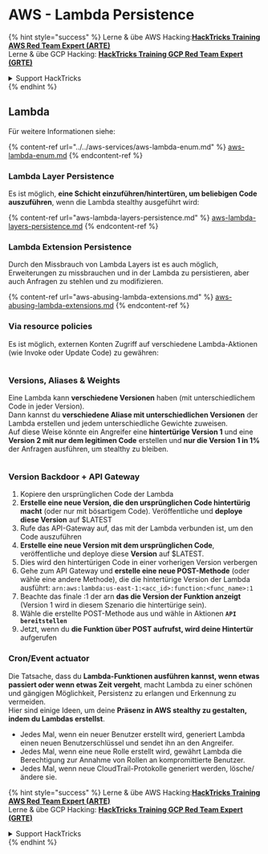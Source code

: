 # AWS - Lambda Persistence

{% hint style="success" %}
Lerne & übe AWS Hacking:<img src="../../../../.gitbook/assets/image (1) (1) (1) (1).png" alt="" data-size="line">[**HackTricks Training AWS Red Team Expert (ARTE)**](https://training.hacktricks.xyz/courses/arte)<img src="../../../../.gitbook/assets/image (1) (1) (1) (1).png" alt="" data-size="line">\
Lerne & übe GCP Hacking: <img src="../../../../.gitbook/assets/image (2) (1).png" alt="" data-size="line">[**HackTricks Training GCP Red Team Expert (GRTE)**<img src="../../../../.gitbook/assets/image (2) (1).png" alt="" data-size="line">](https://training.hacktricks.xyz/courses/grte)

<details>

<summary>Support HackTricks</summary>

* Überprüfe die [**Abonnementpläne**](https://github.com/sponsors/carlospolop)!
* **Tritt der** 💬 [**Discord-Gruppe**](https://discord.gg/hRep4RUj7f) oder der [**Telegram-Gruppe**](https://t.me/peass) bei oder **folge** uns auf **Twitter** 🐦 [**@hacktricks\_live**](https://twitter.com/hacktricks_live)**.**
* **Teile Hacking-Tricks, indem du PRs an die** [**HackTricks**](https://github.com/carlospolop/hacktricks) und [**HackTricks Cloud**](https://github.com/carlospolop/hacktricks-cloud) GitHub-Repos sendest.

</details>
{% endhint %}

## Lambda

Für weitere Informationen siehe:

{% content-ref url="../../aws-services/aws-lambda-enum.md" %}
[aws-lambda-enum.md](../../aws-services/aws-lambda-enum.md)
{% endcontent-ref %}

### Lambda Layer Persistence

Es ist möglich, **eine Schicht einzuführen/hintertüren, um beliebigen Code auszuführen**, wenn die Lambda stealthy ausgeführt wird:

{% content-ref url="aws-lambda-layers-persistence.md" %}
[aws-lambda-layers-persistence.md](aws-lambda-layers-persistence.md)
{% endcontent-ref %}

### Lambda Extension Persistence

Durch den Missbrauch von Lambda Layers ist es auch möglich, Erweiterungen zu missbrauchen und in der Lambda zu persistieren, aber auch Anfragen zu stehlen und zu modifizieren.

{% content-ref url="aws-abusing-lambda-extensions.md" %}
[aws-abusing-lambda-extensions.md](aws-abusing-lambda-extensions.md)
{% endcontent-ref %}

### Via resource policies

Es ist möglich, externen Konten Zugriff auf verschiedene Lambda-Aktionen (wie Invoke oder Update Code) zu gewähren:

<figure><img src="../../../../.gitbook/assets/image (255).png" alt=""><figcaption></figcaption></figure>

### Versions, Aliases & Weights

Eine Lambda kann **verschiedene Versionen** haben (mit unterschiedlichem Code in jeder Version).\
Dann kannst du **verschiedene Aliase mit unterschiedlichen Versionen** der Lambda erstellen und jedem unterschiedliche Gewichte zuweisen.\
Auf diese Weise könnte ein Angreifer eine **hintertürige Version 1** und eine **Version 2 mit nur dem legitimen Code** erstellen und **nur die Version 1 in 1%** der Anfragen ausführen, um stealthy zu bleiben.

<figure><img src="../../../../.gitbook/assets/image (120).png" alt=""><figcaption></figcaption></figure>

### Version Backdoor + API Gateway

1. Kopiere den ursprünglichen Code der Lambda
2. **Erstelle eine neue Version, die den ursprünglichen Code hintertürig macht** (oder nur mit bösartigem Code). Veröffentliche und **deploye diese Version** auf $LATEST
1. Rufe das API-Gateway auf, das mit der Lambda verbunden ist, um den Code auszuführen
3. **Erstelle eine neue Version mit dem ursprünglichen Code**, veröffentliche und deploye diese **Version** auf $LATEST.
1. Dies wird den hintertürigen Code in einer vorherigen Version verbergen
4. Gehe zum API Gateway und **erstelle eine neue POST-Methode** (oder wähle eine andere Methode), die die hintertürige Version der Lambda ausführt: `arn:aws:lambda:us-east-1:<acc_id>:function:<func_name>:1`
1. Beachte das finale :1 der arn **das die Version der Funktion anzeigt** (Version 1 wird in diesem Szenario die hintertürige sein).
5. Wähle die erstellte POST-Methode aus und wähle in Aktionen **`API bereitstellen`**
6. Jetzt, wenn du **die Funktion über POST aufrufst, wird deine Hintertür** aufgerufen

### Cron/Event actuator

Die Tatsache, dass du **Lambda-Funktionen ausführen kannst, wenn etwas passiert oder wenn etwas Zeit vergeht**, macht Lambda zu einer schönen und gängigen Möglichkeit, Persistenz zu erlangen und Erkennung zu vermeiden.\
Hier sind einige Ideen, um deine **Präsenz in AWS stealthy zu gestalten, indem du Lambdas erstellst**.

* Jedes Mal, wenn ein neuer Benutzer erstellt wird, generiert Lambda einen neuen Benutzerschlüssel und sendet ihn an den Angreifer.
* Jedes Mal, wenn eine neue Rolle erstellt wird, gewährt Lambda die Berechtigung zur Annahme von Rollen an kompromittierte Benutzer.
* Jedes Mal, wenn neue CloudTrail-Protokolle generiert werden, lösche/ändere sie.

{% hint style="success" %}
Lerne & übe AWS Hacking:<img src="../../../../.gitbook/assets/image (1) (1) (1) (1).png" alt="" data-size="line">[**HackTricks Training AWS Red Team Expert (ARTE)**](https://training.hacktricks.xyz/courses/arte)<img src="../../../../.gitbook/assets/image (1) (1) (1) (1).png" alt="" data-size="line">\
Lerne & übe GCP Hacking: <img src="../../../../.gitbook/assets/image (2) (1).png" alt="" data-size="line">[**HackTricks Training GCP Red Team Expert (GRTE)**<img src="../../../../.gitbook/assets/image (2) (1).png" alt="" data-size="line">](https://training.hacktricks.xyz/courses/grte)

<details>

<summary>Support HackTricks</summary>

* Überprüfe die [**Abonnementpläne**](https://github.com/sponsors/carlospolop)!
* **Tritt der** 💬 [**Discord-Gruppe**](https://discord.gg/hRep4RUj7f) oder der [**Telegram-Gruppe**](https://t.me/peass) bei oder **folge** uns auf **Twitter** 🐦 [**@hacktricks\_live**](https://twitter.com/hacktricks_live)**.**
* **Teile Hacking-Tricks, indem du PRs an die** [**HackTricks**](https://github.com/carlospolop/hacktricks) und [**HackTricks Cloud**](https://github.com/carlospolop/hacktricks-cloud) GitHub-Repos sendest.

</details>
{% endhint %}
